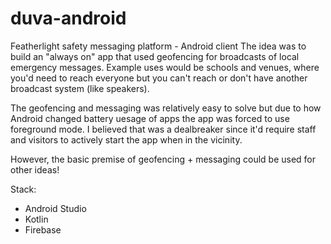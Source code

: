 # duva-android
Featherlight safety messaging platform - Android client
The idea was to build an "always on" app that used geofencing for broadcasts of local emergency messages. Example uses would be schools and venues, where you'd need to reach everyone but you can't reach or don't have another broadcast system (like speakers).

The geofencing and messaging was relatively easy to solve but due to how Android changed battery uesage of apps the app was forced to use foreground mode. I believed that was a dealbreaker since it'd require staff and visitors to actively start the app when in the vicinity.

However, the basic premise of geofencing + messaging could be used for other ideas!

Stack:
- Android Studio
- Kotlin
- Firebase
